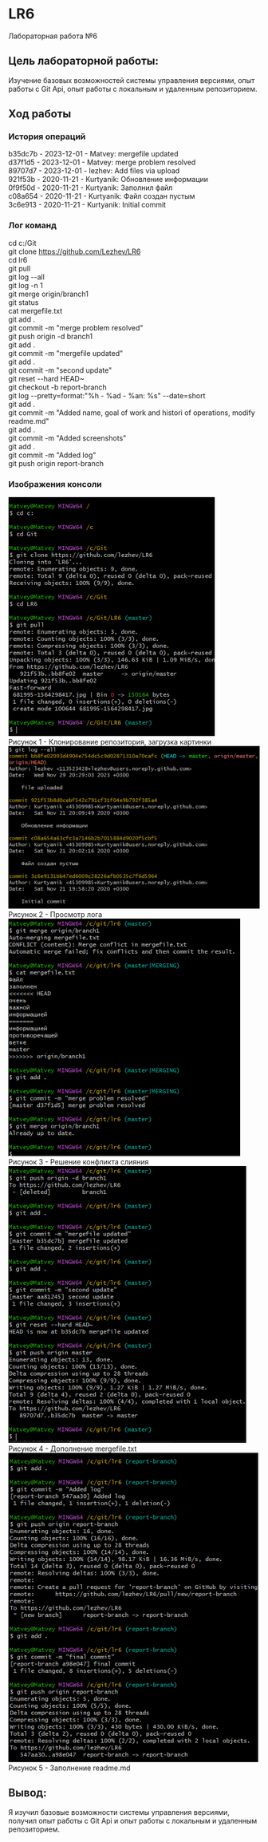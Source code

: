 # LR6
Лабораторная работа №6

## Цель лабораторной работы:
Изучение базовых возможностей системы управления версиями, опыт работы с Git Api, опыт работы с локальным и удаленным репозиторием.

## Ход работы

### История операций
b35dc7b - 2023-12-01 - Matvey: mergefile updated  
d37f1d5 - 2023-12-01 - Matvey: merge problem resolved  
89707d7 - 2023-12-01 - lezhev: Add files via upload  
921f53b - 2020-11-21 - Kurtyanik: Обновление информации  
0f9f50d - 2020-11-21 - Kurtyanik: Заполнил файл  
c08a654 - 2020-11-21 - Kurtyanik: Файл создан пустым  
3c6e913 - 2020-11-21 - Kurtyanik: Initial commit  

### Лог команд
cd c:/Git  
git clone https://github.com/Lezhev/LR6  
cd lr6  
git pull  
git log --all  
git log -n 1  
git merge origin/branch1  
git status  
cat mergefile.txt  
git add .  
git commit -m "merge problem resolved"  
git push origin -d branch1  
git add .  
git commit -m "mergefile updated"  
git add .  
git commit -m "second update"  
git reset --hard HEAD~  
git checkout -b report-branch  
git log --pretty=format:"%h - %ad - %an: %s" --date=short  
git add .  
git commit -m "Added name, goal of work and histori of operations, modify readme.md"  
git add .  
git commit -m "Added screenshots"  
git add .  
git commit -m "Added log"  
git push origin report-branch  
 
### Изображения консоли

![scr 1](/scrs/Screenshot_1.png)  
Рисунок 1 - Клонирование репозитория, загрузка картинки  
![scr 2](/scrs/Screenshot_2.png)  
Рисунок 2 - Просмотр лога  
![scr 3](/scrs/Screenshot_3.png)  
Рисунок 3 - Решение конфликта слияния  
![scr 4](/scrs/Screenshot_4.png)  
Рисунок 4 - Дополнение mergefile.txt  
![scr 5](/scrs/Screenshot_5.png)  
Рисунок 5 - Заполнение readme.md  
  
## Вывод: 
Я изучил базовые возможности системы управления версиями, получил опыт работы с Git Api и опыт работы с локальным и удаленным репозиторием.  
